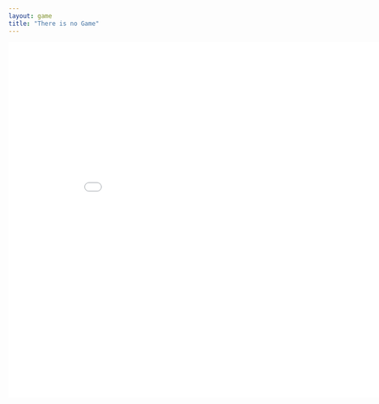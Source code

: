 ```yaml
---
layout: game
title: "There is no Game"
---
```

<embed src="src/" width="900" height="700" allowfullscreen>
